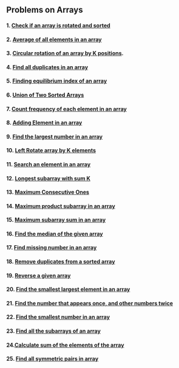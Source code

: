 ## Problems on Arrays

#### 1. [Check if an array is rotated and sorted](Arrays/ArrayIsRotatedAndSorted.java)

#### 2. [Average of all elements in an array](Arrays/AverageOfArray.java)

#### 3. [Circular rotation of an array by K positions](Arrays/CircularRotation.java).

#### 4. [Find all duplicates in an array](Arrays/Duplicates.java)

#### 5. [Finding equilibrium index of an array](Arrays/EquilibriumIndex.java)

#### 6. [Union of Two Sorted Arrays](Arrays/FindingUnion.java)

#### 7. [Count frequency of each element in an array](Arrays/FrequencyOfElements.java)

#### 8. [Adding Element in an array](Arrays/InsertAnElement.java)

#### 9. [Find the largest number in an array](Arrays/LargestElement.java)

#### 10. [Left Rotate array by K elements](Arrays/LeftRotateByKPlaces.java)

#### 11. [Search an element in an array](Arrays/LinearSearch.java)

#### 12. [Longest subarray with sum K](Arrays/LongestSubarrayWithSumK.java)

#### 13. [Maximum Consecutive Ones](Arrays/MaxConsecutiveOnes.java)

#### 14. [Maximum product subarray in an array ](Arrays/MaxProductSubarray.java)

#### 15. [Maximum subarray sum in an array ](Arrays/MaxSubarraySum.java)

#### 16. [Find the median of the given array](Arrays/MedianOfArray.java)

#### 17. [Find missing number in an array](Arrays/MissingNumber.java)

#### 18. [Remove duplicates from a sorted array](Arrays/RemoveDuplicatesFromSortedArray.java)

#### 19. [Reverse a given array](Arrays/ReverseAnArray.java)

#### 20. [Find the smallest largest element in an array](Arrays/SecondLargest.java)

#### 21. [Find the number that appears once, and other numbers twice](Arrays/SingleNumber.java)

#### 22. [Find the smallest number in an array](Arrays/Smallestnumber.java)

#### 23. [Find all the subarrays of an array](Arrays/Subarrays.java)

#### 24.[Calculate sum of the elements of the array](Arrays/SumOfArray.java)

#### 25. [Find all symmetric pairs in array](Arrays/SymmetricPairs.java)
